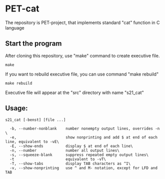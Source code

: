 # PET-cat
The repository is PET-project, that implements standard "cat" function in C language

## Start the program
After cloning this repository, use "make" command to create executive file.
```
make
```
If you want to rebuild executive file, you can use command "make rebuild"
```
make rebuild
```
Executive file will appear at the "src" directory with name "s21_cat"


## Usage:
```
s21_cat [-benst] [file ...] 

  -b, --number-nonblank    number nonempty output lines, overrides -n \
  -e,                      show nonprinting and add $ at end of each line, equivalent to -vE\
  -E, --show-ends          display $ at end of each line\
  -n, --number             number all output lines\
  -s, --squeeze-blank      suppress repeated empty output lines\
  -t                       equivalent to -vT\
  -T, --show-tabs          display TAB characters as ^I\
  -v, --show-nonprinting   use ^ and M- notation, except for LFD and TAB
```
